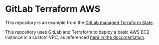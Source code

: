 # GitLab Terraform AWS

This repository is an example from the [GitLab managed Terraform State](https://docs.gitlab.com/ee/user/infrastructure/terraform_state.html). 

This repository uses GitLab and Terraform to deploy a basic AWS EC2 instance in a custom VPC, as referenced [here in the documentation](https://docs.gitlab.com/ee/user/infrastructure/terraform_state.html).
